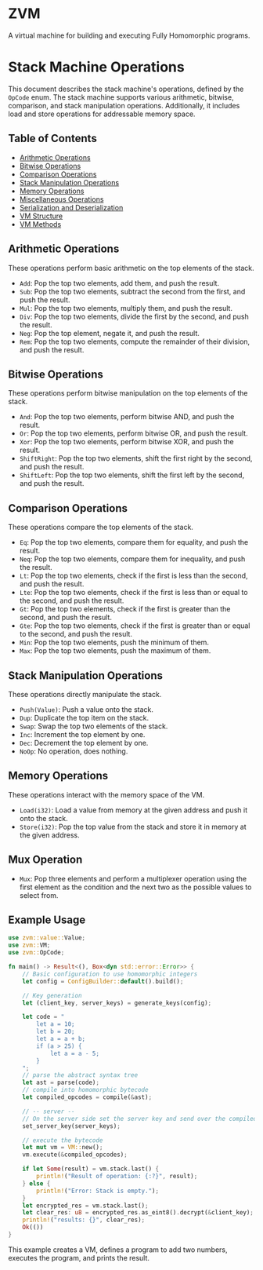 # ZVM
A virtual machine for building and executing Fully Homomorphic programs.

# Stack Machine Operations

This document describes the stack machine's operations, defined by the `OpCode` enum. The stack machine supports various arithmetic, bitwise, comparison, and stack manipulation operations. Additionally, it includes load and store operations for addressable memory space.

## Table of Contents
- [Arithmetic Operations](#arithmetic-operations)
- [Bitwise Operations](#bitwise-operations)
- [Comparison Operations](#comparison-operations)
- [Stack Manipulation Operations](#stack-manipulation-operations)
- [Memory Operations](#memory-operations)
- [Miscellaneous Operations](#miscellaneous-operations)
- [Serialization and Deserialization](#serialization-and-deserialization)
- [VM Structure](#vm-structure)
- [VM Methods](#vm-methods)

## Arithmetic Operations
These operations perform basic arithmetic on the top elements of the stack.

- `Add`: Pop the top two elements, add them, and push the result.
- `Sub`: Pop the top two elements, subtract the second from the first, and push the result.
- `Mul`: Pop the top two elements, multiply them, and push the result.
- `Div`: Pop the top two elements, divide the first by the second, and push the result.
- `Neg`: Pop the top element, negate it, and push the result.
- `Rem`: Pop the top two elements, compute the remainder of their division, and push the result.

## Bitwise Operations
These operations perform bitwise manipulation on the top elements of the stack.

- `And`: Pop the top two elements, perform bitwise AND, and push the result.
- `Or`: Pop the top two elements, perform bitwise OR, and push the result.
- `Xor`: Pop the top two elements, perform bitwise XOR, and push the result.
- `ShiftRight`: Pop the top two elements, shift the first right by the second, and push the result.
- `ShiftLeft`: Pop the top two elements, shift the first left by the second, and push the result.

## Comparison Operations
These operations compare the top elements of the stack.

- `Eq`: Pop the top two elements, compare them for equality, and push the result.
- `Neq`: Pop the top two elements, compare them for inequality, and push the result.
- `Lt`: Pop the top two elements, check if the first is less than the second, and push the result.
- `Lte`: Pop the top two elements, check if the first is less than or equal to the second, and push the result.
- `Gt`: Pop the top two elements, check if the first is greater than the second, and push the result.
- `Gte`: Pop the top two elements, check if the first is greater than or equal to the second, and push the result.
- `Min`: Pop the top two elements, push the minimum of them.
- `Max`: Pop the top two elements, push the maximum of them.

## Stack Manipulation Operations
These operations directly manipulate the stack.

- `Push(Value)`: Push a value onto the stack.
- `Dup`: Duplicate the top item on the stack.
- `Swap`: Swap the top two elements of the stack.
- `Inc`: Increment the top element by one.
- `Dec`: Decrement the top element by one.
- `NoOp`: No operation, does nothing.

## Memory Operations
These operations interact with the memory space of the VM.

- `Load(i32)`: Load a value from memory at the given address and push it onto the stack.
- `Store(i32)`: Pop the top value from the stack and store it in memory at the given address.

## Mux Operation
- `Mux`: Pop three elements and perform a multiplexer operation using the first element as the condition and the next two as the possible values to select from.

## Example Usage

```rust
use zvm::value::Value;
use zvm::VM;
use zvm::OpCode;

fn main() -> Result<(), Box<dyn std::error::Error>> {
    // Basic configuration to use homomorphic integers
    let config = ConfigBuilder::default().build();

    // Key generation
    let (client_key, server_keys) = generate_keys(config);

    let code = "
        let a = 10;
        let b = 20;
        let a = a + b;
        if (a > 25) {
            let a = a - 5;
        }
    ";
    // parse the abstract syntax tree
    let ast = parse(code);
    // compile into homomorphic bytecode
    let compiled_opcodes = compile(&ast);

    // -- server -- 
    // On the server side set the server key and send over the compiled bytecode
    set_server_key(server_keys);

    // execute the bytecode
    let mut vm = VM::new();    
    vm.execute(&compiled_opcodes);

    if let Some(result) = vm.stack.last() {
        println!("Result of operation: {:?}", result);
    } else {
        println!("Error: Stack is empty.");
    }
    let encrypted_res = vm.stack.last();
    let clear_res: u8 = encrypted_res.as_eint8().decrypt(&client_key);
    println!("results: {}", clear_res);
    Ok(())
}
```

This example creates a VM, defines a program to add two numbers, executes the program, and prints the result.
